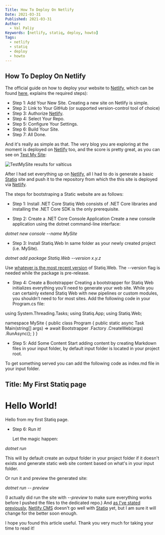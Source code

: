 ```yaml
---
Title: How To Deploy On Netlify
Date: 2021-03-31
Published: 2021-03-31
Author:
  - Val Paliy
Keywords: [netlify, statiq, deploy, howto]
Tags:
  - netlify
  - statiq
  - deploy
  - howto
---
```


## How To Deploy On Netlify

The official guide on how to deploy your website to [Netlify](https://www.netlify.com/), which can be found [here](https://www.netlify.com/blog/2016/09/29/a-step-by-step-guide-deploying-on-netlify/), explains the required steps):

- Step 1: Add Your New Site. Creating a new site on Netlify is simple.
- Step 2: Link to Your GitHub (or supported version-control tool of choice)
- Step 3: Authorize [Netlify](https://www.netlify.com/).
- Step 4: Select Your Repo.
- Step 5: Configure Your Settings.
- Step 6: Build Your Site.
- Step 7: All Done.

And it's really as simple as that. The very blog you are exploring at the moment is deployed on [Netlify](https://www.netlify.com/) too, and the score is pretty great, as you can see on [Test My Site](https://testmysite.io/6064bce9a7065f5be16d3cdf/valticus.cf):

<img src="/img/testmysite-results-valticus.png" alt="TestMySite results for valticus" title="TestMySite results for valticus" style="height:auto; max-width:100%; border:none; display:block;">

After I had set everything up on [Netlify](https://www.netlify.com/), all I had to do is generate a basic [Statiq](https://statiq.dev/web/) site and push it to the repository from which the this site is deployed via [Netlify](https://www.netlify.com/).

The steps for bootstraping a Static website are as follows:

- Step 1: Install .NET Core
  Statiq Web consists of .NET Core libraries and installing the .NET Core SDK is the only prerequisite.

- Step 2: Create a .NET Core Console Application
  Create a new console application using the dotnet command-line interface:

<i>dotnet new console --name MySite</i>

- Step 3: Install Statiq.Web
  In same folder as your newly created project (i.e. MySite).

<i>dotnet add package Statiq.Web --version x.y.z</i>

Use [whatever is the most recent version](https://www.nuget.org/packages/Statiq.Web) of Statiq.Web. The --version flag is needed while the package is pre-release.

- Step 4: Create a Bootstrapper
  Creating a bootstrapper for Statiq Web initializes everything you’ll need to generate your web site. While you can certainly extend Statiq Web with new pipelines or custom modules, you shouldn’t need to for most sites. Add the following code in your Program.cs file:

using System.Threading.Tasks;
using Statiq.App;
using Statiq.Web;

namespace MySite
{
public class Program
{
public static async Task<int> Main(string[] args) =>
await Bootstrapper
.Factory
.CreateWeb(args)
.RunAsync();
}
}

- Step 5: Add Some Content
  Start adding content by creating Markdown files in your input folder, by default input folder is located in your project root.

To get something served you can add the following code as index.md file in your input folder.

## Title: My First Statiq page

# Hello World!

Hello from my first Statiq page.

- Step 6: Run it!

  Let the magic happen:

<i>dotnet run</i>

This will by default create an output folder in your project folder if it doesn't exists and generate static web site content based on what's in your input folder.

Or run it and preview the generated site:

<i>dotnet run -- preview</i>

(I actually did run the site with <i>--preview</i> to make sure everything works before I pushed the files to the dedicated repo.) And [as I've stated previously](https://valticus.cf/posts/why-i-dont-use-netlify-cms-yet), [Netlify CMS](https://www.netlifycms.org/) doesn't go well with [Statiq](https://statiq.dev/web/) yet, but I am sure it will change for the better soon enough.

I hope you found this article useful. Thank you very much for taking your time to read it!
